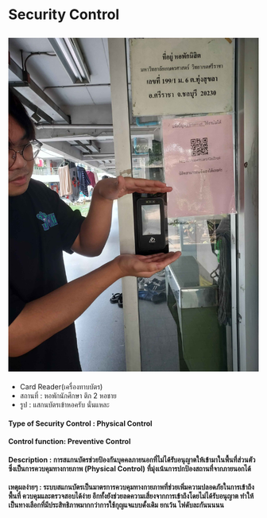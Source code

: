 # Security Control 

## ![](20250208_145301.jpg)
- Card Reader(เครื่องทาบบัตร)
- สถานที่ : หอพักนักศึกษา ตึก 2 หอชาย
- รูป : แสกนบัตรเข้าหอครับ นั่นแหละ
#### Type of Security Control : Physical Control
#### Control function: Preventive Control
#### Description : การสแกนบัตรช่วยป้องกันบุคคลภายนอกที่ไม่ได้รับอนุญาตให้เข้ามาในพื้นที่ส่วนตัว ซึ่งเป็นการควบคุมทางกายภาพ (Physical Control) ที่มุ่งเน้นการปกป้องสถานที่จากภายนอกได้
#### เหตุผลง่ายๆ : ระบบสแกนบัตรเป็นมาตรการควบคุมทางกายภาพที่ช่วยเพิ่มความปลอดภัยในการเข้าถึงพื้นที่ ควบคุมและตรวจสอบได้ง่าย อีกทั้งยังช่วยลดความเสี่ยงจากการเข้าถึงโดยไม่ได้รับอนุญาต ทำให้เป็นทางเลือกที่มีประสิทธิภาพมากกว่าการใช้กุญแจแบบดั้งเดิม ยกเว้น ไฟดับละกันนนนน
